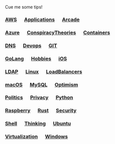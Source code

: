 Cue me some tips! 

### [AWS](aws/index.md) &emsp; [Applications](apps/index.md) &emsp; [Arcade](arcade/index.md)
### [Azure](azure/index.md) &emsp; [ConspiracyTheories](conspiracies/index.md) &emsp; [Containers](containers/index.md)
### [DNS](dns/index.md) &emsp; [Devops](devops/index.md) &emsp; [GIT](git/index.md)

### [GoLang](golang/index.md)  &emsp; [Hobbies](hobbies/index.md) &emsp; [iOS](ios/index.md)
### [LDAP](ldap/index.md) &emsp; [Linux](linux/index.md) &emsp; [LoadBalancers](lb/index.md)
### [macOS](macos/index.md) &emsp; [MySQL](mysql/index.md) &emsp; [Optimism](optimism/index.md)

### [Politics](politics/index.md) &emsp; [Privacy](privacy/index.md) &emsp; [Python](python/index.md)
### [Raspberry](raspberry/index.md) &emsp; [Rust](rust/index.md) &emsp; [Security](security/index.md)
### [Shell](shell/index.md) &emsp; [Thinking](thinking/index.md) &emsp; [Ubuntu](ubuntu/index.md)
### [Virtualization](virt/index.md) &emsp; [Windows](windows/index.md)
